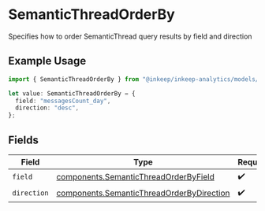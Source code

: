 # SemanticThreadOrderBy

Specifies how to order SemanticThread query results by field and direction

## Example Usage

```typescript
import { SemanticThreadOrderBy } from "@inkeep/inkeep-analytics/models/components";

let value: SemanticThreadOrderBy = {
  field: "messagesCount_day",
  direction: "desc",
};
```

## Fields

| Field                                                                                                  | Type                                                                                                   | Required                                                                                               | Description                                                                                            |
| ------------------------------------------------------------------------------------------------------ | ------------------------------------------------------------------------------------------------------ | ------------------------------------------------------------------------------------------------------ | ------------------------------------------------------------------------------------------------------ |
| `field`                                                                                                | [components.SemanticThreadOrderByField](../../models/components/semanticthreadorderbyfield.md)         | :heavy_check_mark:                                                                                     | N/A                                                                                                    |
| `direction`                                                                                            | [components.SemanticThreadOrderByDirection](../../models/components/semanticthreadorderbydirection.md) | :heavy_check_mark:                                                                                     | N/A                                                                                                    |